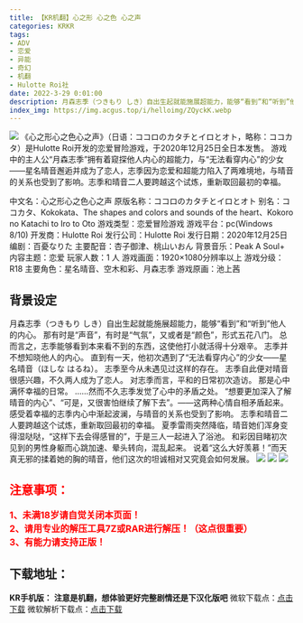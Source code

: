 ```yaml
---
title: 【KR机翻】心之形 心之色 心之声
categories: KRKR
tags:
- ADV
- 恋爱
- 异能
- 奇幻
- 机翻
- Hulotte Roi社
date: 2022-3-29 0:01:00
description: 月森志季（つきもり しき）自出生起就能施展超能力，能够“看到”和“听到”他人的内心。那有时是“声音”，有时是“气氛”，又或者是“颜色”，形式五花八门。总而言之，志季能够看到本来看不到的东西，这使他打小就活得十分艰辛。志季并不想知晓他人的内心。
index_img: https://img.acgus.top/i/helloimg/ZQyckK.webp
---
```

![](https://img.acgus.top/i/helloimg/ZQyckK.webp)
《心之形心之色心之声》（日语：ココロのカタチとイロとオト，略称：ココカタ）是Hulotte Roi开发的恋爱冒险游戏，于2020年12月25日全日本发售。
游戏中的主人公“月森志季”拥有着窥探他人内心的超能力，与“无法看穿内心”的少女——星名晴音邂逅并成为了恋人，志季因为恋爱和超能力陷入了两难境地，与晴音的关系也受到了影响。志季和晴音二人要跨越这个试炼，重新取回最初的幸福。

中文名：心之形心之色心之声
原版名称：ココロのカタチとイロとオト
别名：ココカタ、Kokokata、The shapes and colors and sounds of the heart、Kokoro no Katachi to Iro to Oto
游戏类型：恋爱冒险游戏
游戏平台：pc(Windows 8/10)
开发商：Hulotte Roi
发行公司：Hulotte Roi
发行日期：2020年12月25日
编剧：百憂なりた
主要配音：杏子御津、桃山いおん
背景音乐：Peak A Soul+
内容主题：恋爱
玩家人数：1 人
游戏画面：1920×1080分辨率以上
游戏分级：R18
主要角色：星名晴音、空木和彩、月森志季
游戏原画：池上茜

## **背景设定**
月森志季（つきもり しき）自出生起就能施展超能力，能够“看到”和“听到”他人的内心。
那有时是“声音”，有时是“气氛”，又或者是“颜色”，形式五花八门。
总而言之，志季能够看到本来看不到的东西，这使他打小就活得十分艰辛。
志季并不想知晓他人的内心。
直到有一天，他初次遇到了“无法看穿内心”的少女——星名晴音（ほしな はるね）。
志季至今从未遇见过这样的存在。
志季自此便对晴音很感兴趣，不久两人成为了恋人。
对志季而言，平和的日常初次造访。
那是心中满怀幸福的日常。
……然而不久志季发觉了心中的矛盾之处。
“想要更加深入了解晴音的内心”、“可是，又很害怕继续了解下去”。——这两种心情自相矛盾起来。
感受着幸福的志季内心中渐起波澜，与晴音的关系也受到了影响。
志季和晴音二人要跨越这个试炼，重新取回最初的幸福。
夏季雷雨突然降临，晴音她们浑身变得湿哒哒，“这样下去会得感冒的”，于是三人一起进入了浴池。
和彩因目睹初次见到的男性身躯而心跳加速、晕头转向，混乱起来。
说着“这么大好羡慕！”而天真无邪的揉着她的胸的晴音，他们这次的坦诚相对又究竟会如何发展。
![](https://img.acgus.top/i/helloimg/ZQyOO1.webp)
![](https://img.acgus.top/i/helloimg/ZQyTjr.webp)
![](https://img.acgus.top/i/helloimg/ZQy9ET.webp)



## <font color=#FF0000 >注意事项：</font>  
<font color=#FF0000 size=3><b>1、未满18岁请自觉关闭本页面！         
2、请用专业的解压工具7Z或RAR进行解压！（这点很重要）             
3、有能力请支持正版！</b></font>

## 下载地址：
**KR手机版：**
**注意是机翻，想体验更好完整剧情还是下汉化版吧**
微软下载点：[点击下载](https://2010522975-my.sharepoint.com/:u:/g/personal/qingju_2010522975_onmicrosoft_com/EQkzdculCEpGsX8tEkaOlWYB_1NmY8QHrEy5iq5UI7jp-Q?e=RB74OW)
微软解析下载点：[点击下载](https://ob.qingju.eu.org/KRKR/%E3%80%90KR%E6%9C%BA%E7%BF%BB%E3%80%91%E5%BF%83%E4%B9%8B%E5%BD%A2%20%E5%BF%83%E4%B9%8B%E8%89%B2%20%E5%BF%83%E4%B9%8B%E5%A3%B0.rar)